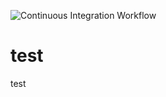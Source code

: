 ![Continuous Integration Workflow](https://github.com/riprasad/gitub-actions-demo/workflows/Continuous%20Integration%20Workflow/badge.svg)

# test
test
